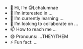 - 👋 Hi, I’m @Lchalumnae
- 👀 I’m interested in ...
- 🌱 I’m currently learning ...
- 💞️ I’m looking to collaborate on ...
- 📫 How to reach me ...
- 😄 Pronouns: ...THEY/THEM
- ⚡ Fun fact: ...

<!---
Lchalumnae/Lchalumnae is a ✨ special ✨ repository because its `README.md` (this file) appears on your GitHub profile.
You can click the Preview link to take a look at your changes.
--->
